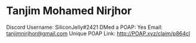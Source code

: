 # Tanjim Mohamed Nirjhor

Discord Username: SiliconJelly#2421
DMed a POAP: Yes
Email: tanjimnirjhor@gmail.com
Unique POAP Link: http://POAP.xyz/claim/p864cl